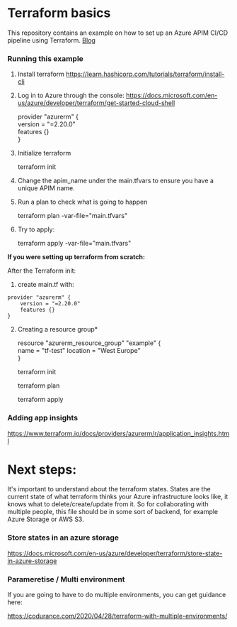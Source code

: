 
  

# Terraform basics

  

This repository contains an example on how to set up an Azure APIM CI/CD pipeline using Terraform.
[Blog](https://google.com)

### Running this example

1. Install terraform https://learn.hashicorp.com/tutorials/terraform/install-cli

2. Log in to Azure through the console: https://docs.microsoft.com/en-us/azure/developer/terraform/get-started-cloud-shell
  
    provider "azurerm" {    
	    version = "=2.20.0"	    
	    features {}  
    }

3. Initialize terraform

    terraform init

4. Change the apim_name under the main.tfvars to ensure you have a unique APIM name.

5. Run a plan to check what is going to happen

    terraform plan -var-file="main.tfvars"

6. Try to apply:

    terraform apply -var-file="main.tfvars"


**If you were setting up terraform from scratch:**

After the Terraform init:

  1. create main.tf with:

    provider "azurerm" {    
	    version = "=2.20.0"	    
	    features {}  
    }

  

2. Creating a resource group*

    resource "azurerm_resource_group" "example" {    
        name = "tf-test"
        location = "West Europe"    
    }

    terraform init
    
    terraform plan
    
    terraform apply

  

### Adding app insights

https://www.terraform.io/docs/providers/azurerm/r/application_insights.html
  
# Next steps:

It's important to understand about the terraform states. States are the current state of what terraform thinks your Azure infrastructure looks like, it knows what to delete/create/update from it. So for collaborating with multiple people, this file should be in some sort of backend, for example Azure Storage or AWS S3.

### Store states in an azure storage
https://docs.microsoft.com/en-us/azure/developer/terraform/store-state-in-azure-storage


### Parameretise / Multi environment
If you are going to have to do multiple environments, you can get guidance here: 

https://codurance.com/2020/04/28/terraform-with-multiple-environments/




